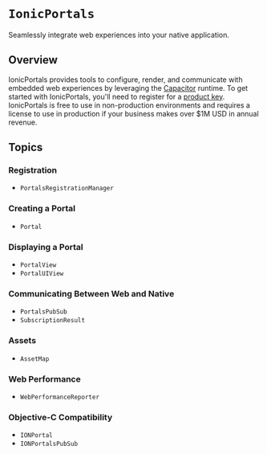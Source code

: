 # ``IonicPortals``

Seamlessly integrate web experiences into your native application.

## Overview

IonicPortals provides tools to configure, render, and communicate with embedded web experiences by leveraging the [Capacitor](https://capacitorjs.com) runtime. To get started with IonicPortals, you'll need to register for a [product key](https://ionic.io/register-portals). IonicPortals is free to use in non-production environments and requires a license to use in production if your business makes over $1M USD in annual revenue.

## Topics

### Registration

- ``PortalsRegistrationManager``

### Creating a Portal

- ``Portal``

### Displaying a Portal

- ``PortalView``
- ``PortalUIView``

### Communicating Between Web and Native

- ``PortalsPubSub``
- ``SubscriptionResult``

### Assets

- ``AssetMap``

### Web Performance

- ``WebPerformanceReporter``

### Objective-C Compatibility

- ``IONPortal``
- ``IONPortalsPubSub``
